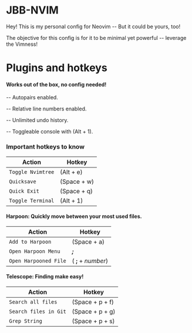 # JBB-NVIM

Hey! This is my personal config for Neovim -- But it could be yours, too!

The objective for this config is for it to be minimal yet powerful -- leverage the Vimness!
# Plugins and hotkeys
#### Works out of the box, no config needed!
-- Autopairs enabled.

-- Relative line numbers enabled.

-- Unlimited undo history.

-- Toggleable console with (Alt + 1).

### Important hotkeys to know


| Action                          | Hotkey                         |
|-------------------------------|-----------------------------|
|`Toggle Nvimtree`            |(Alt  + e)          |
|`Quicksave`            |(Space + w)           |
|`Quick Exit`|(Space + q)
|`Toggle Terminal`|(Alt + 1)


#### Harpoon: Quickly move between your most used files.
| Action                          | Hotkey                         |
|-------------------------------|-----------------------------|
|`Add to Harpoon`            |(Space + a)          |
|`Open Harpoon Menu`            |***;***          |
|`Open Harpooned File`|( **;** + _number_)

#### Telescope: Finding make easy!
| Action                          | Hotkey                         |
|-------------------------------|-----------------------------|
|`Search all files`            |(Space + p + f)          |
|`Search files in Git`            |(Space + p + g)          |
|`Grep String `|(Space + p + s)

